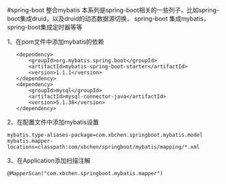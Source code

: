 #spring-boot 整合mybatis
    本系列是spring-boot相关的一些列子，比如spring-boot集成druid，以及druid的动态数据源切换，
    spring-boot 集成mybatis，spring-boot集成定时器等等

1、在pom文件中添加mybatis的依赖
    
       <dependency>
           <groupId>org.mybatis.spring.boot</groupId>
           <artifactId>mybatis-spring-boot-starter</artifactId>
           <version>1.1.1</version>
       </dependency>
       <dependency>
           <groupId>mysql</groupId>
           <artifactId>mysql-connector-java</artifactId>
           <version>5.1.38</version>
       </dependency>
       
2、在配置文件中添加mybatis设置

    mybatis.type-aliases-package=com.xbchen.springboot.mybatis.model
    mybatis.mapper-locations=classpath:com/xbchen/springboot/mybatis/mapping/*.xml
    
3、在Application添加扫描注解

    @MapperScan("com.xbchen.springboot.mybatis.mapper")